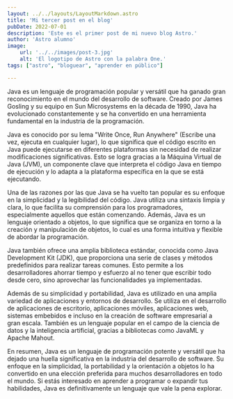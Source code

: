 ```yaml
---
layout: ../../layouts/LayoutMarkdown.astro
title: 'Mi tercer post en el blog'
pubDate: 2022-07-01
description: 'Este es el primer post de mi nuevo blog Astro.'
author: 'Astro alumno'
image:
    url: '../../images/post-3.jpg' 
    alt: 'El logotipo de Astro con la palabra One.'
tags: ["astro", "bloguear", "aprender en público"]

---
```


Java es un lenguaje de programación popular y versátil que ha ganado gran reconocimiento en el mundo del desarrollo de software. Creado por James Gosling y su equipo en Sun Microsystems en la década de 1990, Java ha evolucionado constantemente y se ha convertido en una herramienta fundamental en la industria de la programación.

Java es conocido por su lema "Write Once, Run Anywhere" (Escribe una vez, ejecuta en cualquier lugar), lo que significa que el código escrito en Java puede ejecutarse en diferentes plataformas sin necesidad de realizar modificaciones significativas. Esto se logra gracias a la Máquina Virtual de Java (JVM), un componente clave que interpreta el código Java en tiempo de ejecución y lo adapta a la plataforma específica en la que se está ejecutando.

Una de las razones por las que Java se ha vuelto tan popular es su enfoque en la simplicidad y la legibilidad del código. Java utiliza una sintaxis limpia y clara, lo que facilita su comprensión para los programadores, especialmente aquellos que están comenzando. Además, Java es un lenguaje orientado a objetos, lo que significa que se organiza en torno a la creación y manipulación de objetos, lo cual es una forma intuitiva y flexible de abordar la programación.

Java también ofrece una amplia biblioteca estándar, conocida como Java Development Kit (JDK), que proporciona una serie de clases y métodos predefinidos para realizar tareas comunes. Esto permite a los desarrolladores ahorrar tiempo y esfuerzo al no tener que escribir todo desde cero, sino aprovechar las funcionalidades ya implementadas.

Además de su simplicidad y portabilidad, Java es utilizado en una amplia variedad de aplicaciones y entornos de desarrollo. Se utiliza en el desarrollo de aplicaciones de escritorio, aplicaciones móviles, aplicaciones web, sistemas embebidos e incluso en la creación de software empresarial a gran escala. También es un lenguaje popular en el campo de la ciencia de datos y la inteligencia artificial, gracias a bibliotecas como JavaML y Apache Mahout.

En resumen, Java es un lenguaje de programación potente y versátil que ha dejado una huella significativa en la industria del desarrollo de software. Su enfoque en la simplicidad, la portabilidad y la orientación a objetos lo ha convertido en una elección preferida para muchos desarrolladores en todo el mundo. Si estás interesado en aprender a programar o expandir tus habilidades, Java es definitivamente un lenguaje que vale la pena explorar.